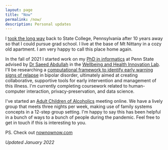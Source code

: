 ```yaml
---
layout: page
title: "Now"
permalink: /now/
description: Personal updates
---
```

I [took the long way](/nobody-falls-halfway) back to State College, Pennsylvania after 10 years away so that I could pursue grad school. I live at the base of Mt Nittany in a cozy old apartment. I am very happy to call this place home again. 
 
In the fall of 2021 I started work on my [PhD in informatics](https://ist.psu.edu/prospective/graduate/phd-informatics) at Penn State advised by [Dr Saeed Abdullah](https://saeedabdullah.com) in the [Wellbeing and Health Innovation Lab](https://whilab.org/). I'll be researching a [computational framework to identify early warning signs of relapse](https://whilab.org/projects/bd-prediction.html) in bipolar disorder, ultimately aimed at creating collaborative, supportive tools for early intervention and management of this illness. I'm currently completing coursework related to human-computer interaction, privacy-preservation, and data science. 

I've started an [Adult Children of Alcoholics](https://adultchildren.org) meeting online. We have a lively group that meets three nights per week, making use of family systems concepts in a 12-step group setting. I'm happy to say this has been helpful in a bunch of ways to a bunch of people during the pandemic. Feel free to get in touch if this is interesting to you.

PS. Check out [nownownow.com](https://nownownow.com)

*Updated January 2022*
